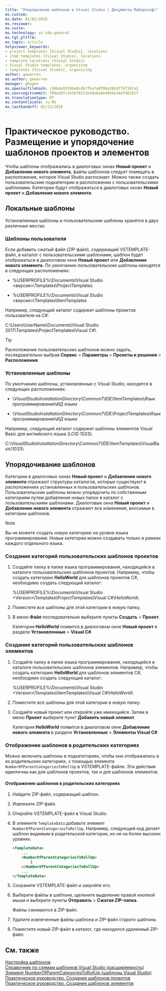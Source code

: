 ```yaml
---
title: "Упорядочение шаблонов в Visual Studio | Документы Майкрософт"
ms.custom: 
ms.date: 01/02/2018
ms.reviewer: 
ms.suite: 
ms.technology: vs-ide-general
ms.tgt_pltfrm: 
ms.topic: article
helpviewer_keywords:
- project templates [Visual Studio], locations
- item templates [Visual Studio], locations
- template locations [Visual Studio]
- Visual Studio templates, organizing
- templates [Visual Studio], organizing
author: gewarren
ms.author: gewarren
manager: ghogen
ms.openlocfilehash: c58bda5570be9cdb7fba7a8f90a282df7b7167a2
ms.sourcegitcommit: f89ed5fc2e5078213e30a6ade4604e34df48181f
ms.translationtype: HT
ms.contentlocale: ru-RU
ms.lasthandoff: 01/13/2018
---
```

# <a name="how-to-locate-and-organize-project-and-item-templates"></a>Практическое руководство. Размещение и упорядочение шаблонов проектов и элементов

Чтобы шаблоны отображались в диалоговых окнах **Новый проект** и **Добавление нового элемента**, файлы шаблонов следует помещать в расположение, которое Visual Studio распознает. Можно также создать пользовательские подкатегории в расположении с пользовательскими шаблонами. Категории будут отображаться в диалоговых окнах **Новый проект** и **Добавление нового элемента**.

## <a name="locate-templates"></a>Локальные шаблоны

Установленные шаблоны и пользовательские шаблоны хранятся в двух различных местах.

### <a name="user-templates"></a>Шаблоны пользователя

Если добавить сжатый файл (ZIP-файл), содержащий VSTEMPLATE-файл, в каталог с пользовательскими шаблонами, шаблон будет отображаться в диалоговом окне **Новый проект** или **Добавление нового элемента**. По умолчанию пользовательские шаблоны находятся в следующих расположениях:

- %USERPROFILE%\Documents\Visual Studio \<версия\>\Templates\ProjectTemplates

- %USERPROFILE%\Documents\Visual Studio \<версия\>\Templates\ItemTemplates

Например, следующий каталог содержит шаблоны проектов пользователя на C#:

   C:\Users\UserName\Documents\Visual Studio 2017\Templates\ProjectTemplates\Visual C#\

> [!TIP]
> Расположение пользовательских шаблонов можно задать, последовательно выбрав **Сервис** > **Параметры** > **Проекты и решения**  >   **Расположения**.

### <a name="installed-templates"></a>Установленные шаблоны

По умолчанию шаблоны, установленные с Visual Studio, находятся в следующих расположениях:

- \\*VisualStudioInstallationDirectory*\Common7\IDE\ItemTemplates\\*Язык программирования*\\*ИД языка*

- \\*VisualStudioInstallationDirectory*\Common7\IDE\ProjectTemplates\\*Язык программирования*\\*ИД языка*

Например, следующий каталог содержит шаблоны элементов Visual Basic для английского языка (LCID 1033):

   C:\\*VisualStudioInstallationDirectory*\Common7\IDE\ItemTemplates\VisualBasic\1033\

## <a name="organize-templates"></a>Упорядочивание шаблонов

Категории в диалоговых окнах **Новый проект** и **Добавление нового элемента** отражают структуры каталогов, которые существуют в расположениях установленных и пользовательских шаблонов. Пользовательские шаблоны можно упорядочить по собственным категориям путем добавления новых папок в каталог с пользовательскими шаблонами. Диалоговые окна **Новый проект** и **Добавление нового элемента** отражают все изменения, вносимые в категории шаблонов.

> [!NOTE]
> Вы не можете создать новую категорию на уровне языка программирования. Новые категории можно создавать только в рамках каждого отдельного языка.

### <a name="to-create-new-user-project-template-categories"></a>Создание категорий пользовательских шаблонов проектов

1. Создайте папку в папке языка программирования, находящейся в каталоге пользовательских шаблонов проектов. Например, чтобы создать категорию **HelloWorld** для шаблонов проектов C#, необходимо создать следующий каталог:

    \%USERPROFILE%\Documents\Visual Studio \<Version\>\Templates\ProjectTemplates\Visual C#\HelloWorld\

1. Поместите все шаблоны для этой категории в новую папку.

1. В меню **Файл** последовательно выберите пункты **Создать** > **Проект**.

   Категория **HelloWorld** появится в диалоговом окне **Новый проект** в разделе **Установленные** > **Visual C#**.

### <a name="to-create-new-user-item-template-categories"></a>Создание категорий пользовательских шаблонов элементов

1. Создайте папку в папке языка программирования, находящейся в каталоге пользовательских шаблонов элементов. Например, чтобы создать категорию **HelloWorld** для шаблонов элементов C#, необходимо создать следующий каталог:

    \%USERPROFILE%\Documents\Visual Studio \<Version\>\Templates\ItemTemplates\Visual C#\HelloWorld\

1. Поместите все шаблоны для этой категории в новую папку.

1. Создайте новый проект или откройте уже имеющийся. Затем в меню **Проект** выберите пункт **Добавить новый элемент**.

   Категория **HelloWorld** появится в диалоговом окне **Добавление нового элемента** в разделе **Установленные** > **Элементы Visual C#**.

### <a name="display-templates-in-parent-categories"></a>Отображение шаблонов в родительских категориях

Можно включить шаблоны в подкатегориях, чтобы они отображались в их родительских категориях, с помощью элемента `NumberOfParentCategoriesToRollUp` в VSTEMPLATE-файле. Эти действия идентичны как для шаблонов проектов, так и для шаблонов элементов.

#### <a name="to-display-templates-in-parent-categories"></a>Отображение шаблонов в родительских категориях

1. Найдите ZIP-файл, содержащий шаблон.

1. Извлеките ZIP-файл.

1. Откройте VSTEMPLATE-файл в Visual Studio.

1. В элементе `TemplateData` добавьте элемент `NumberOfParentCategoriesToRollUp`. Например, следующий код делает шаблон видимым в родительской категории, но не на более высоких уровнях.

    ```xml
    <TemplateData>
        ...
        <NumberOfParentCategoriesToRollUp>
            1
        </NumberOfParentCategoriesToRollUp>
        ...
    </TemplateData>
    ```

1. Сохраните VSTEMPLATE-файл и закройте его.

1. Выберите файлы в шаблоне, щелкните выделение правой кнопкой мыши и выберите пункты **Отправить** > **Сжатая ZIP-папка**.

   Файлы сжимаются в ZIP-файл.

1. Удалите извлеченные файлы шаблона и ZIP-файл старого шаблона.

1. Поместите новый ZIP-файл в каталог, где находился удаленный ZIP-файл.

## <a name="see-also"></a>См. также

[Настройка шаблонов](../ide/customizing-project-and-item-templates.md)  
[Справочник по схемам шаблонов Visual Studio (расширяемость)](../extensibility/visual-studio-template-schema-reference.md)  
[Элемент NumberOfParentCategoriesToRollUp (шаблоны Visual Studio)](../extensibility/numberofparentcategoriestorollup-visual-studio-templates.md)  
[Практическое руководство. Создание шаблонов проектов](../ide/how-to-create-project-templates.md)  
[Практическое руководство. Создание шаблонов элементов](../ide/how-to-create-item-templates.md)
